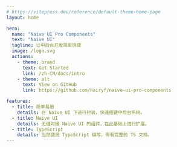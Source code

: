 ```yaml
---
# https://vitepress.dev/reference/default-theme-home-page
layout: home

hero:
  name: "Naive UI Pro Components"
  text: "Naive UI"
  tagline: 让中后台开发简单快捷
  image: /logo.svg
  actions:
    - theme: brand
      text: Get Started
      link: /zh-CN/docs/intro
    - theme: alt
      text: View on GitHub
      link: https://github.com/hairyf/naive-ui-pro-components

features:
  - title: 简单易用
    details: 在 Naive UI 下进行封装，快速搭建中后台系统。
  - title: Naive UI
    details: 无缝对接 Naive UI 的组件，在此基础上进行扩展。
  - title: TypeScript
    details: 当然使用 TypeScript 编写，带有完整的 TS 文档。
---
```


